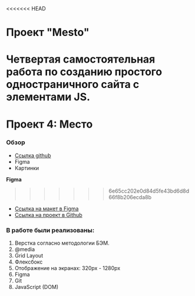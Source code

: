 <<<<<<< HEAD
# Проект "Mesto"
Четвертая самостоятельная работа по созданию простого одностраничного сайта с элементами JS.
=======
# Проект 4: Место

### Обзор
* [Cсылка github](https://azhukovalex.github.io/mesto/)
* Figma
* Картинки

**Figma**
>>>>>>> 6e65cc202e0d84d5fe43bd6d8d66f8b206ecda8b

* [Ссылка на макет в Figma](https://www.figma.com/file/StZjf8HnoeLdiXS7dYrLAh/JavaScript.-Sprint-4)
* [Ссылка на проект в Github](https://azhukovalex.github.io/russian-travel/)

### В работе были реализованы:
1. Верстка согласно методологии БЭМ.
2. @media
3. Grid Layout
4. Флексбокс
5. Отображение на экранах: 320px - 1280px
6. Figma
7. Git
8. JavaScript (DOM)
